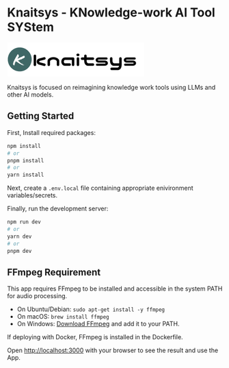 # Knaitsys - KNowledge-work AI Tool SYStem

![knaitsys_logo](public/knaitsys_v2.png)

<p align="left">
  Knaitsys is focused on reimagining knowledge work tools using LLMs and other AI models.
</p>

## Getting Started
First, Install required packages:
```bash
npm install
# or
pnpm install
# or
yarn install
```
Next, create a ```.env.local``` file containing appropriate enivironment variables/secrets.

Finally, run the development server:

```bash
npm run dev
# or
yarn dev
# or
pnpm dev
```

<!-- This project uses [`next/font`](https://nextjs.org/docs/basic-features/font-optimization) to automatically optimize and load Inter, a custom Google Font. -->

## FFmpeg Requirement

This app requires FFmpeg to be installed and accessible in the system PATH for audio processing.

- On Ubuntu/Debian: `sudo apt-get install -y ffmpeg`
- On macOS: `brew install ffmpeg`
- On Windows: [Download FFmpeg](https://ffmpeg.org/download.html) and add it to your PATH.

If deploying with Docker, FFmpeg is installed in the Dockerfile.

Open [http://localhost:3000](http://localhost:3000) with your browser to see the result and use the App.



